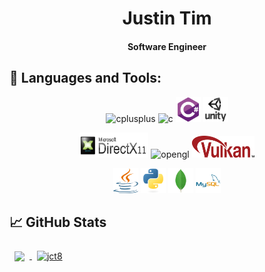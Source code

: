 <h1 align="center">Justin Tim</h1>

<h4 align="center">Software Engineer</h4>

<!--
<p align="center"> 
  <img src="https://komarev.com/ghpvc/?username=jct8" alt="jct8" /> 
</p>
-->

## 💼 Languages and Tools:

<p align="center">
  <img src="https://github.com/abranhe/programming-languages-logos/blob/master/src/cpp/cpp.svg" alt="cplusplus" width="40" height="40"/> 
  <img src="https://github.com/abranhe/programming-languages-logos/blob/master/src/c/c.svg" alt="c" width="40" height="40"/> 
  <img src="https://github.com/devicons/devicon/blob/master/icons/csharp/csharp-original.svg" alt="csharp" width="40" height="40"/>
  <img src="Assets/unity.jpg" alt="unity" width="40" height="40"/>
</p>
<p align="center">
  <img src="Assets/directx11.png" alt="unity" alt="directx11" width="110" height="40"/>
  <img src="https://github.com/gilbarbara/logos/blob/master/logos/opengl.svg" alt="opengl" width="90" height="40"/>
  <img src="Assets/vulkan.png" alt="vulkan" width="100" height="35"/>
</p>
<p align="center">
  <img src="https://github.com/gilbarbara/logos/blob/master/logos/java.svg" alt="python" width="40" height="40"/>
  <img src="https://github.com/devicons/devicon/blob/master/icons/python/python-original.svg" alt="python" width="40" height="40"/>
  <img src="https://github.com/devicons/devicon/blob/master/icons/mongodb/mongodb-original.svg" alt="mongodb" width="40" height="40"/> 
  <img src="https://github.com/devicons/devicon/blob/master/icons/mysql/mysql-original-wordmark.svg" alt="mysql" width="40" height="40"/>
</p>

## &#x1f4c8; GitHub Stats

<a href="https://github.com/jct8/github-readme-stats">
  <img align="center" style="margin:0.5rem" src="https://github-readme-stats.vercel.app/api/top-langs/?username=jct8&hide=html&count_private=true&theme=dark" />
</a>
<a href="https://github.com/jct8/github-readme-stats">
  <img align="center" style="margin:0.5rem" src="https://github-readme-stats.vercel.app/api?username=jct8&show_icons=true&count_private=true&theme=dark" alt="jct8" />
</a>

<!--
**Jct8/Jct8** is a ✨ _special_ ✨ repository because its `README.md` (this file) appears on your GitHub profile.

Here are some ideas to get you started:

- 🔭 I’m currently working on ...
- 🌱 I’m currently learning ...
- 👯 I’m looking to collaborate on ...
- 🤔 I’m looking for help with ...
- 💬 Ask me about ...
- 📫 How to reach me: ...
- 😄 Pronouns: ...
- ⚡ Fun fact: ...
-->

